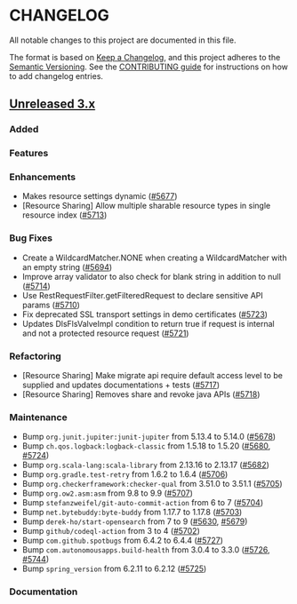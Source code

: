 # CHANGELOG
All notable changes to this project are documented in this file.

The format is based on [Keep a Changelog](https://keepachangelog.com/en/1.0.0/), and this project adheres to the [Semantic Versioning](https://semver.org/spec/v2.0.0.html). See the [CONTRIBUTING guide](./CONTRIBUTING.md#Changelog) for instructions on how to add changelog entries.

## [Unreleased 3.x]
### Added

### Features

### Enhancements
- Makes resource settings dynamic ([#5677](https://github.com/opensearch-project/security/pull/5677))
- [Resource Sharing] Allow multiple sharable resource types in single resource index ([#5713](https://github.com/opensearch-project/security/pull/5713))

### Bug Fixes
- Create a WildcardMatcher.NONE when creating a WildcardMatcher with an empty string ([#5694](https://github.com/opensearch-project/security/pull/5694))
- Improve array validator to also check for blank string in addition to null ([#5714](https://github.com/opensearch-project/security/pull/5714))
- Use RestRequestFilter.getFilteredRequest to declare sensitive API params ([#5710](https://github.com/opensearch-project/security/pull/5710))
- Fix deprecated SSL transport settings in demo certificates ([#5723](https://github.com/opensearch-project/security/pull/5723))
- Updates DlsFlsValveImpl condition to return true if request is internal and not a protected resource request ([#5721](https://github.com/opensearch-project/security/pull/5721))

### Refactoring
- [Resource Sharing] Make migrate api require default access level to be supplied and updates documentations + tests ([#5717](https://github.com/opensearch-project/security/pull/5717))
- [Resource Sharing] Removes share and revoke java APIs ([#5718](https://github.com/opensearch-project/security/pull/5718))

### Maintenance
- Bump `org.junit.jupiter:junit-jupiter` from 5.13.4 to 5.14.0 ([#5678](https://github.com/opensearch-project/security/pull/5678))
- Bump `ch.qos.logback:logback-classic` from 1.5.18 to 1.5.20 ([#5680](https://github.com/opensearch-project/security/pull/5680), [#5724](https://github.com/opensearch-project/security/pull/5724))
- Bump `org.scala-lang:scala-library` from 2.13.16 to 2.13.17 ([#5682](https://github.com/opensearch-project/security/pull/5682))
- Bump `org.gradle.test-retry` from 1.6.2 to 1.6.4 ([#5706](https://github.com/opensearch-project/security/pull/5706))
- Bump `org.checkerframework:checker-qual` from 3.51.0 to 3.51.1 ([#5705](https://github.com/opensearch-project/security/pull/5705))
- Bump `org.ow2.asm:asm` from 9.8 to 9.9 ([#5707](https://github.com/opensearch-project/security/pull/5707))
- Bump `stefanzweifel/git-auto-commit-action` from 6 to 7 ([#5704](https://github.com/opensearch-project/security/pull/5704))
- Bump `net.bytebuddy:byte-buddy` from 1.17.7 to 1.17.8 ([#5703](https://github.com/opensearch-project/security/pull/5703))
- Bump `derek-ho/start-opensearch` from 7 to 9 ([#5630](https://github.com/opensearch-project/security/pull/5630), [#5679](https://github.com/opensearch-project/security/pull/5679))
- Bump `github/codeql-action` from 3 to 4 ([#5702](https://github.com/opensearch-project/security/pull/5702))
- Bump `com.github.spotbugs` from 6.4.2 to 6.4.4 ([#5727](https://github.com/opensearch-project/security/pull/5727))
- Bump `com.autonomousapps.build-health` from 3.0.4 to 3.3.0 ([#5726](https://github.com/opensearch-project/security/pull/5726), [#5744](https://github.com/opensearch-project/security/pull/5744))
- Bump `spring_version` from 6.2.11 to 6.2.12 ([#5725](https://github.com/opensearch-project/security/pull/5725))

### Documentation

[Unreleased 3.x]: https://github.com/opensearch-project/security/compare/3.3...main
